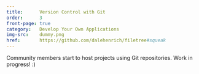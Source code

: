 ```yaml
---
title:      Version Control with Git
order:      3
front-page: true
category:   Develop Your Own Applications
img-src:    dummy.png
href:       https://github.com/dalehenrich/filetree#squeak
---
```

Community members start to host projects using Git repositories.
Work in progress! :)

